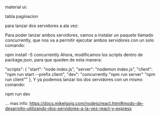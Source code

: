 material ui:

tabla
paginacion



para lanzar dos servidores a ala vez:

Para poder lanzar ambos servidores, vamos a instalar un paquete llamado concurrently, que nos va a permitir ejecutar ambos servidores con un solo comando:

npm install -S concurrently
Ahora, modificamos los scripts dentro de package.json, para que queden de esta manera:

"scripts": {
  "start": "node index.js",
  "server": "nodemon index.js",
  "client": "npm run start --prefix client",
  "dev": "concurrently \"npm run server\" \"npm run client\""
},
Y ya podemos lanzar los dos servidores con un mismo comando:

npm run dev

... mas info: https://docs.mikelgoig.com/nodejs/react.html#modo-de-desarrollo-utilizando-dos-servidores-a-la-vez-react-y-express

